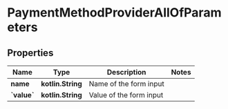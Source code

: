 
# PaymentMethodProviderAllOfParameters

## Properties
Name | Type | Description | Notes
------------ | ------------- | ------------- | -------------
**name** | **kotlin.String** | Name of the form input | 
**&#x60;value&#x60;** | **kotlin.String** | Value of the form input | 



